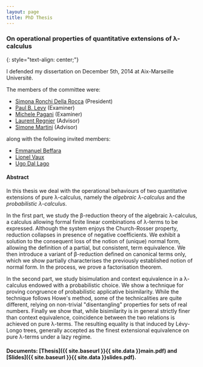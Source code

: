 ```yaml
---
layout: page
title: PhD Thesis
---
```


### On operational properties of quantitative extensions of &#x3BB;-calculus
{: style="text-align: center;"}

I defended my dissertation on December 5th, 2014 at Aix-Marseille Université.

The members of the committee were:

* [Simona Ronchi Della Rocca](http://www.di.unito.it/~ronchi/) (President)
* [Paul B. Levy](http://www.cs.bham.ac.uk/~pbl/) (Examiner)
* [Michele Pagani](http://www.pps.univ-paris-diderot.fr/~pagani/) (Examiner)
* [Laurent Regnier](http://iml.univ-mrs.fr/~regnier/) (Advisor)
* [Simone Martini](http://cs.unibo.it/~martini/) (Advisor)

along with the following invited members:

* [Emmanuel Beffara](http://iml.univ-mrs.fr/~beffara/)
* [Lionel Vaux](http://iml.univ-mrs.fr/~vaux/)
* [Ugo Dal Lago](http://cs.unibo.it/~dallago/)

#### Abstract

In this thesis we deal with the operational behaviours of two quantitative
extensions of pure &#x3BB;-calculus, namely the *algebraic
&#x3BB;-calculus* and the *probabilistic &#x3BB;-calculus*.

In the first part, we study the &beta;-reduction theory of the algebraic
&#x3BB;-calculus, a calculus allowing formal finite linear combinations of
&#x3BB;-terms to be expressed. Although the system enjoys the Church-Rosser
property, reduction collapses in presence of negative coefficients. We
exhibit a solution to the consequent loss of the notion of (unique) normal
form, allowing the definition of a partial, but consistent, term
equivalence. We then introduce a variant of &beta;-reduction defined on
canonical terms only, which we show partially characterises the previously
established notion of normal form. In the process, we prove a factorisation
theorem.

In the second part, we study bisimulation and context equivalence in a
&#x3BB;-calculus endowed with a probabilistic choice. We show a technique
for proving congruence of probabilistic applicative bisimilarity. While the
technique follows Howe's method, some of the technicalities are quite
different, relying on non-trivial "disentangling" properties for sets of
real numbers. Finally we show that, while bisimilarity is in general
strictly finer than context equivalence, coincidence between the two
relations is achieved on pure &#x3BB;-terms. The resulting equality is that
induced by Lévy-Longo trees, generally accepted as the finest extensional
equivalence on pure &#x3BB;-terms under a lazy regime.

#### Documents: [Thesis]({{ site.baseurl }}{{ site.data }}main.pdf) and [Slides]({{ site.baseurl }}{{ site.data }}slides.pdf).


